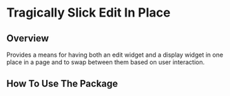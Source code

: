 # Tragically Slick Edit In Place

## Overview

Provides a means for having both an edit widget and a display widget in one place in a page and to 
swap between them based on user interaction.

## How To Use The Package


